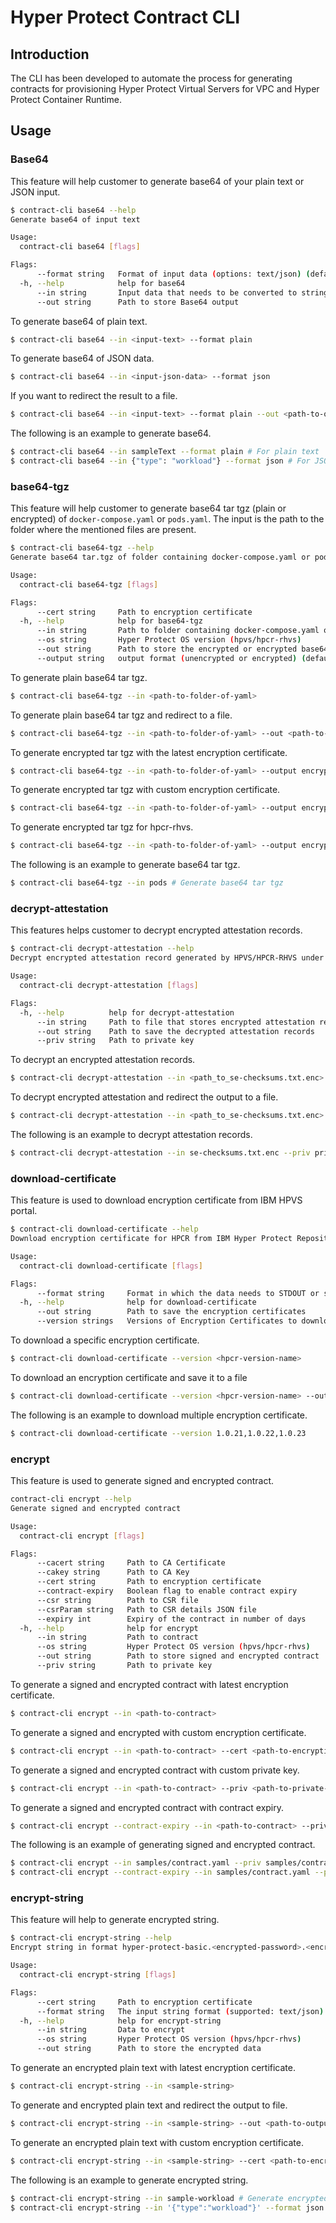 # Hyper Protect Contract CLI

## Introduction

The CLI has been developed to automate the process for generating contracts for provisioning Hyper Protect Virtual Servers for VPC and Hyper Protect Container Runtime.

## Usage

### Base64

This feature will help customer to generate base64 of your plain text or JSON input.

```bash
$ contract-cli base64 --help
Generate base64 of input text

Usage:
  contract-cli base64 [flags]

Flags:
      --format string   Format of input data (options: text/json) (default "text")
  -h, --help            help for base64
      --in string       Input data that needs to be converted to string
      --out string      Path to store Base64 output
```

To generate base64 of plain text.
```bash
$ contract-cli base64 --in <input-text> --format plain
```

To generate base64 of JSON data.
```bash
$ contract-cli base64 --in <input-json-data> --format json
```

If you want to redirect the result to a file.
```bash
$ contract-cli base64 --in <input-text> --format plain --out <path-to-output-file>
```

The following is an example to generate base64.
```bash
$ contract-cli base64 --in sampleText --format plain # For plain text
$ contract-cli base64 --in {"type": "workload"} --format json # For JSON text
```


### base64-tgz

This feature will help customer to generate base64 tar tgz (plain or encrypted) of `docker-compose.yaml` or `pods.yaml`. The input is the path to the folder where the mentioned files are present.

```bash
$ contract-cli base64-tgz --help
Generate base64 tar.tgz of folder containing docker-compose.yaml or pods.yaml

Usage:
  contract-cli base64-tgz [flags]

Flags:
      --cert string     Path to encryption certificate
  -h, --help            help for base64-tgz
      --in string       Path to folder containing docker-compose.yaml or pods.yaml
      --os string       Hyper Protect OS version (hpvs/hpcr-rhvs)
      --out string      Path to store the encrypted or encrypted base64 tar tgz
      --output string   output format (unencrypted or encrypted) (default "plain")
```

To generate plain base64 tar tgz.
```bash
$ contract-cli base64-tgz --in <path-to-folder-of-yaml> 
```

To generate plain base64 tar tgz and redirect to a file.
```bash
$ contract-cli base64-tgz --in <path-to-folder-of-yaml> --out <path-to-output-file>
```

To generate encrypted tar tgz with the latest encryption certificate.
```bash
$ contract-cli base64-tgz --in <path-to-folder-of-yaml> --output encrypt
```

To generate encrypted tar tgz with custom encryption certificate.
```bash
$ contract-cli base64-tgz --in <path-to-folder-of-yaml> --output encrypt --cert <path-to-encryption-certificate>
```

To generate encrypted tar tgz for hpcr-rhvs.
```bash
$ contract-cli base64-tgz --in <path-to-folder-of-yaml> --output encrypt --os hpcr-rhvs
```

The following is an example to generate base64 tar tgz.
```bash
$ contract-cli base64-tgz --in pods # Generate base64 tar tgz
```


### decrypt-attestation

This features helps customer to decrypt encrypted attestation records.

```bash
$ contract-cli decrypt-attestation --help
Decrypt encrypted attestation record generated by HPVS/HPCR-RHVS under /var/hyperprotect/se-checksums.txt.enc

Usage:
  contract-cli decrypt-attestation [flags]

Flags:
  -h, --help          help for decrypt-attestation
      --in string     Path to file that stores encrypted attestation records (default "build/se-checksums.txt.enc")
      --out string    Path to save the decrypted attestation records
      --priv string   Path to private key
```

To decrypt an encrypted attestation records.
```bash
$ contract-cli decrypt-attestation --in <path_to_se-checksums.txt.enc> --priv <path_to_private_key>
```

To decrypt encrypted attestation and redirect the output to a file.
```bash
$ contract-cli decrypt-attestation --in <path_to_se-checksums.txt.enc> --priv <path_to_private_key> --out <path-to-output-file>
```

The following is an example to decrypt attestation records.
```bash
$ contract-cli decrypt-attestation --in se-checksums.txt.enc --priv private.pem
```


### download-certificate

This feature is used to download encryption certificate from IBM HPVS portal.

```bash
$ contract-cli download-certificate --help
Download encryption certificate for HPCR from IBM Hyper Protect Repository

Usage:
  contract-cli download-certificate [flags]

Flags:
      --format string     Format in which the data needs to STDOUT or saved in file (default "json")
  -h, --help              help for download-certificate
      --out string        Path to save the encryption certificates
      --version strings   Versions of Encryption Certificates to download, Seperated by coma(,)
```

To download a specific encryption certificate.
```bash
$ contract-cli download-certificate --version <hpcr-version-name>
```

To download an encryption certificate and save it to a file
```bash
$ contract-cli download-certificate --version <hpcr-version-name> --out <path-to-output-file>
```

The following is an example to download multiple encryption certificate.
```bash
$ contract-cli download-certificate --version 1.0.21,1.0.22,1.0.23
```


### encrypt

This feature is used to generate signed and encrypted contract.

```bash
contract-cli encrypt --help
Generate signed and encrypted contract

Usage:
  contract-cli encrypt [flags]

Flags:
      --cacert string     Path to CA Certificate
      --cakey string      Path to CA Key
      --cert string       Path to encryption certificate
      --contract-expiry   Boolean flag to enable contract expiry
      --csr string        Path to CSR file
      --csrParam string   Path to CSR details JSON file
      --expiry int        Expiry of the contract in number of days
  -h, --help              help for encrypt
      --in string         Path to contract
      --os string         Hyper Protect OS version (hpvs/hpcr-rhvs)
      --out string        Path to store signed and encrypted contract
      --priv string       Path to private key
```

To generate a signed and encrypted contract with latest encryption certificate.
```bash
$ contract-cli encrypt --in <path-to-contract> 
```

To generate a signed and encrypted with custom encryption certificate.
```bash
$ contract-cli encrypt --in <path-to-contract> --cert <path-to-encryption-certificate>
```

To generate a signed and encrypted contract with custom private key.
```bash
$ contract-cli encrypt --in <path-to-contract> --priv <path-to-private-key>
```

To generate a signed and encrypted contract with contract expiry.
```bash
$ contract-cli encrypt --contract-expiry --in <path-to-contract> --priv <path-to-private-key> --cacert <path-to-ca-cert> --cakey <path-to-ca-key> --csr <path-to-csr-path> --expiry <expiry-number>
```

The following is an example of generating signed and encrypted contract.
```bash
$ contract-cli encrypt --in samples/contract.yaml --priv samples/contract-expiry/private.pem # Generate signed and encrypted contract
$ contract-cli encrypt --contract-expiry --in samples/contract.yaml --priv samples/contract-expiry/private.pem --cacert samples/contract-expiry/personal_ca.crt --cakey samples/contract-expiry/personal_ca.pem --csr samples/contract-expiry/csr.pem --expiry 100 # Generate signed and encrypted contract with contract expiry
```


### encrypt-string

This feature will help to generate encrypted string.

```bash
$ contract-cli encrypt-string --help
Encrypt string in format hyper-protect-basic.<encrypted-password>.<encrypted-string>

Usage:
  contract-cli encrypt-string [flags]

Flags:
      --cert string     Path to encryption certificate
      --format string   The input string format (supported: text/json) (default "text")
  -h, --help            help for encrypt-string
      --in string       Data to encrypt
      --os string       Hyper Protect OS version (hpvs/hpcr-rhvs)
      --out string      Path to store the encrypted data
```

To generate an encrypted plain text with latest encryption certificate.
```bash
$ contract-cli encrypt-string --in <sample-string>
```

To generate and encrypted plain text and redirect the output to file.
```bash
$ contract-cli encrypt-string --in <sample-string> --out <path-to-output-file>
```

To generate an encrypted plain text with custom encryption certificate.
```bash
$ contract-cli encrypt-string --in <sample-string> --cert <path-to-encryption-certificate>
```

The following is an example to generate encrypted string.
```bash
$ contract-cli encrypt-string --in sample-workload # Generate encrypted string from plain text
$ contract-cli encrypt-string --in '{"type":"workload"}' --format json # Generate encrypt string from json input
```
